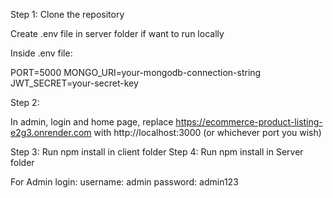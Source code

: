 Step 1: Clone the repository

Create .env file in server folder if want to run locally

Inside .env file:

PORT=5000
MONGO_URI=your-mongodb-connection-string
JWT_SECRET=your-secret-key

Step 2: 

In admin, login and home page, replace https://ecommerce-product-listing-e2g3.onrender.com with http://localhost:3000 (or whichever port you wish)

Step 3: Run npm install in client folder
Step 4: Run npm install in Server folder

For Admin login:
username: admin
password: admin123


